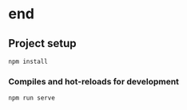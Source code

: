 # end

## Project setup
```
npm install
```

### Compiles and hot-reloads for development
```
npm run serve
```